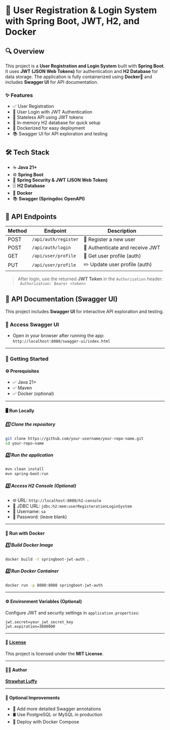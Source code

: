 # 🚀 User Registration & Login System with Spring Boot, JWT, H2, and Docker

## 🔍 Overview

This project is a **User Registration and Login System** built with **Spring Boot**. It uses **JWT (JSON Web Tokens)** for authentication and **H2 Database** for data storage. The application is fully containerized using **Docker**🐳 and includes **Swagger UI** for API documentation.

### ✨ Features

- ✅ User Registration
- 🔐 User Login with JWT Authentication
- 🚫 Stateless API using JWT tokens
- 💾 In-memory H2 database for quick setup
- 🐳 Dockerized for easy deployment
- 📚 Swagger UI for API exploration and testing

## 🛠️ Tech Stack

- ☕ **Java 21+**
- ⚙️ **Spring Boot**
- 🔑 **Spring Security & JWT (JSON Web Token)**
- 🗄️ **H2 Database**
- 🐳 **Docker**
- 📚 **Swagger (Springdoc OpenAPI)**  

## 📡 API Endpoints

|Method                        |Endpoint                     |Description                     |
|------------------------------|-----------------------------|--------------------------------|
|POST                          |`/api/auth/register`         |📝 Register a new user          |
|POST                          |`/api/auth/login`            |🔑 Authenticate and receive JWT |
|GET                           |`/api/user/profile`          |👤 Get user profile (auth)      |
|PUT                           |`/api/user/profile`          |✏️ Update user profile (auth)   |

> After login, use the returned **JWT Token** in the `Authorization` header:  
> ` Authorization: Bearer <token>`

## 📝 API Documentation (Swagger UI)

This project includes **Swagger UI** for interactive API exploration and testing.

### 📍 Access Swagger UI

- Open in your browser after running the app: `http://localhost:8080/swagger-ui/index.html`    

---

### 🚀 Getting Started

#### ⚙️ Prerequisites

- ✅ Java 21+
- ✅ Maven
- ✅ Docker (optional)

---

#### 🖥️ Run Locally

##### 1️⃣ Clone the repository

```bash
git clone https://github.com/your-username/your-repo-name.git
cd your-repo-name
```

##### 2️⃣ Run the application

```bash
mvn clean install
mvn spring-boot:run
```

##### 3️⃣ Access H2 Console (Optional)

- 🌐 URL: `http://localhost:8080/h2-console`
- 🔗 JDBC URL: `jdbc:h2:mem:userRegisterationLoginSystem`
- 👤 Username: `sa`
- 🔑 Password: (leave blank)

---

#### 🐳 Run with Docker

##### 1️⃣ Build Docker Image

```bash
docker build -t springboot-jwt-auth .
```

##### 2️⃣ Run Docker Container

```bash
docker run -p 8080:8080 springboot-jwt-auth
```
---

#### ⚙️ Environment Variables (Optional)

Configure JWT and security settings in `application.properties`:

```properties
jwt.secret=your_jwt_secret_key
jwt.expiration=3600000
```
---

#### 📄 [License](./LICENSE)

This project is licensed under the **MIT License**.

---

#### 👨‍💻 Author

[**Strawhat Luffy**](https://github.com/lrdluffy)

---

#### 🔧 Optional Improvements

- 📝 Add more detailed Swagger annotations
- 🛢️ Use PostgreSQL or MySQL in production
- 🐳 Deploy with Docker Compose
